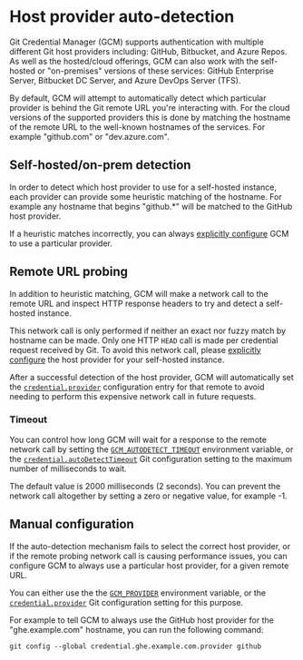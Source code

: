 # Host provider auto-detection

Git Credential Manager (GCM) supports authentication with multiple different Git
host providers including: GitHub, Bitbucket, and Azure Repos. As well as the
hosted/cloud offerings, GCM can also work with the self-hosted or "on-premises"
versions of these services: GitHub Enterprise Server, Bitbucket DC Server, and
Azure DevOps Server (TFS).

By default, GCM will attempt to automatically detect which particular provider
is behind the Git remote URL you're interacting with. For the cloud versions of
the supported providers this is done by matching the hostname of the remote URL
to the well-known hostnames of the services. For example "github.com" or
"dev.azure.com".

## Self-hosted/on-prem detection

In order to detect which host provider to use for a self-hosted instance, each
provider can provide some heuristic matching of the hostname. For example any
hostname that begins "github.*" will be matched to the GitHub host provider.

If a heuristic matches incorrectly, you can always [explicitly configure][explicit-config]
GCM to use a particular provider.

## Remote URL probing

In addition to heuristic matching, GCM will make a network call to the remote
URL and inspect HTTP response headers to try and detect a self-hosted instance.

This network call is only performed if neither an exact nor fuzzy match by
hostname can be made. Only one HTTP `HEAD` call is made per credential request
received by Git. To avoid this network call, please [explicitly configure][explicit-config]
the host provider for your self-hosted instance.

After a successful detection of the host provider, GCM will automatically set
the [`credential.provider`][] configuration entry
for that remote to avoid needing to perform this expensive network call in
future requests.

### Timeout

You can control how long GCM will wait for a response to the remote network call
by setting the [`GCM_AUTODETECT_TIMEOUT`][]
environment variable, or the [`credential.autoDetectTimeout`][]
Git configuration setting to the maximum number of milliseconds to wait.

The default value is 2000 milliseconds (2 seconds). You can prevent the network
call altogether by setting a zero or negative value, for example -1.

## Manual configuration

If the auto-detection mechanism fails to select the correct host provider, or
if the remote probing network call is causing performance issues, you can
configure GCM to always use a particular host provider, for a given remote URL.

You can either use the the [`GCM_PROVIDER`][]
environment variable, or the [`credential.provider`][]
Git configuration setting for this purpose.

For example to tell GCM to always use the GitHub host provider for the
"ghe.example.com" hostname, you can run the following command:

```shell
git config --global credential.ghe.example.com.provider github
```

[`credential.autoDetectTimeout`]: configuration.md#credentialautodetecttimeout
[`credential.provider`]: configuration.md#credentialprovider
[explicit-config]: #manual-configuration
[`GCM_AUTODETECT_TIMEOUT`]: environment.md#GCM_AUTODETECT_TIMEOUT
[`GCM_PROVIDER`]: environment.md#GCM_PROVIDER
